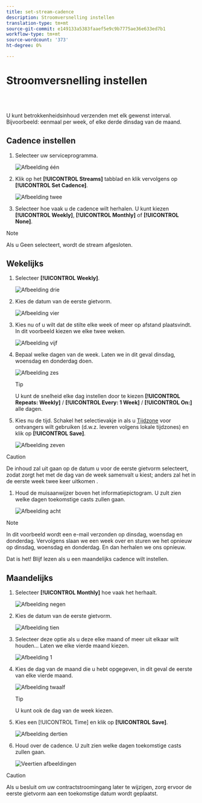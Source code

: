 ```yaml
---
title: set-stream-cadence
description: Stroomversnelling instellen
translation-type: tm+mt
source-git-commit: e149133a5383faaef5e9c9b7775ae36e633ed7b1
workflow-type: tm+mt
source-wordcount: '373'
ht-degree: 0%

---
```



# Stroomversnelling instellen

<br> 

U kunt betrokkenheidsinhoud verzenden met elk gewenst interval. Bijvoorbeeld: eenmaal per week, of elke derde dinsdag van de maand.

## Cadence instellen

1. Selecteer uw serviceprogramma.

   ![Afbeelding één](/help/sky/assets/engagement-programs/set-stream-cadence/set-stream-cadence-1.png)

1. Klik op het **[!UICONTROL Streams]** tabblad en klik vervolgens op **[!UICONTROL Set Cadence]**.

   ![Afbeelding twee](/help/sky/assets/engagement-programs/set-stream-cadence/set-stream-cadence-2.png)

1. Selecteer hoe vaak u de cadence wilt herhalen. U kunt kiezen **[!UICONTROL Weekly]**, **[!UICONTROL Monthly]** of **[!UICONTROL None]**.

>[!NOTE]
>
>Als u Geen selecteert, wordt de stream afgesloten.

## Wekelijks

1. Selecteer **[!UICONTROL Weekly]**.

   ![Afbeelding drie](/help/sky/assets/engagement-programs/set-stream-cadence/set-stream-cadence-3.png)

1. Kies de datum van de eerste gietvorm.

   ![Afbeelding vier](/help/sky/assets/engagement-programs/set-stream-cadence/set-stream-cadence-4.png)

1. Kies nu of u wilt dat de stilte elke week of meer op afstand plaatsvindt. In dit voorbeeld kiezen we elke twee weken.

   ![Afbeelding vijf](/help/sky/assets/engagement-programs/set-stream-cadence/set-stream-cadence-5.png)

1. Bepaal welke dagen van de week. Laten we in dit geval dinsdag, woensdag en donderdag doen.

   ![Afbeelding zes](/help/sky/assets/engagement-programs/set-stream-cadence/set-stream-cadence-6.png)

   >[!TIP]
   >
   >U kunt de snelheid elke dag instellen door te kiezen **[!UICONTROL Repeats: Weekly]** / **[!UICONTROL Every: 1 Week]** / **[!UICONTROL On:]** alle dagen.

1. Kies nu de tijd. Schakel het selectievakje in als u [Tijdzone](https://docs.marketo.com/display/DOCS/Schedule+Engagement+Programs+with+Recipient+Time+Zone) voor ontvangers wilt gebruiken (d.w.z. leveren volgens lokale tijdzones) en klik op **[!UICONTROL Save]**.

   ![Afbeelding zeven](/help/sky/assets/engagement-programs/set-stream-cadence/set-stream-cadence-7.png)

>[!CAUTION]
>
>De inhoud zal uit gaan op de datum u voor de eerste gietvorm selecteert, zodat zorgt het met de dag van de week samenvalt u kiest; anders zal het in de eerste week twee keer uitkomen .

1. Houd de muisaanwijzer boven het informatiepictogram. U zult zien welke dagen toekomstige casts zullen gaan.

   ![Afbeelding acht](/help/sky/assets/engagement-programs/set-stream-cadence/set-stream-cadence-8.png)

>[!NOTE]
>
>In dit voorbeeld wordt een e-mail verzonden op dinsdag, woensdag en donderdag. Vervolgens slaan we een week over en sturen we het opnieuw op dinsdag, woensdag en donderdag. En dan herhalen we ons opnieuw.

Dat is het! Blijf lezen als u een maandelijks cadence wilt instellen.

## Maandelijks

1. Selecteer **[!UICONTROL Monthly]** hoe vaak het herhaalt.

   ![Afbeelding negen](/help/sky/assets/engagement-programs/set-stream-cadence/set-stream-cadence-9.png)

1. Kies de datum van de eerste gietvorm.

   ![Afbeelding tien](/help/sky/assets/engagement-programs/set-stream-cadence/set-stream-cadence-10.png)

1. Selecteer deze optie als u deze elke maand of meer uit elkaar wilt houden... Laten we elke vierde maand kiezen.

   ![Afbeelding 1](/help/sky/assets/engagement-programs/set-stream-cadence/set-stream-cadence-11.png)

1. Kies de dag van de maand die u hebt opgegeven, in dit geval de eerste van elke vierde maand.

   ![Afbeelding twaalf](/help/sky/assets/engagement-programs/set-stream-cadence/set-stream-cadence-12.png)

   >[!TIP]
   >
   >U kunt ook de dag van de week kiezen.

1. Kies een [!UICONTROL Time] en klik op **[!UICONTROL Save]**.

   ![Afbeelding dertien](/help/sky/assets/engagement-programs/set-stream-cadence/set-stream-cadence-13.png)

1. Houd over de cadence. U zult zien welke dagen toekomstige casts zullen gaan.

   ![Veertien afbeeldingen](/help/sky/assets/engagement-programs/set-stream-cadence/set-stream-cadence-14.png)

>[!CAUTION]
>
>Als u besluit om uw contractstroomingang later te wijzigen, zorg ervoor de eerste gietvorm aan een toekomstige datum wordt geplaatst.
